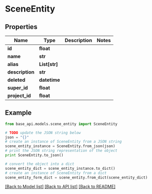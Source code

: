 # SceneEntity


## Properties
Name | Type | Description | Notes
------------ | ------------- | ------------- | -------------
**id** | **float** |  | 
**name** | **str** |  | 
**alias** | **List[str]** |  | 
**description** | **str** |  | 
**deleted** | **datetime** |  | 
**super_id** | **float** |  | 
**project_id** | **float** |  | 

## Example

```python
from base_api.models.scene_entity import SceneEntity

# TODO update the JSON string below
json = "{}"
# create an instance of SceneEntity from a JSON string
scene_entity_instance = SceneEntity.from_json(json)
# print the JSON string representation of the object
print SceneEntity.to_json()

# convert the object into a dict
scene_entity_dict = scene_entity_instance.to_dict()
# create an instance of SceneEntity from a dict
scene_entity_form_dict = scene_entity.from_dict(scene_entity_dict)
```
[[Back to Model list]](../README.md#documentation-for-models) [[Back to API list]](../README.md#documentation-for-api-endpoints) [[Back to README]](../README.md)


